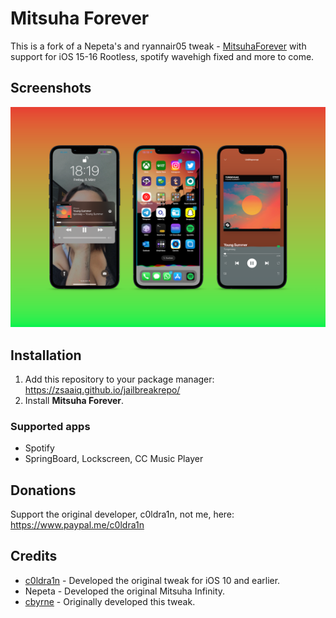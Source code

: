 # Mitsuha Forever

This is a fork of a Nepeta's and ryannair05 tweak - [MitsuhaForever](https://github.com/ryannair05/MitsuhaForever) with support for iOS 15-16 Rootless, spotify wavehigh fixed and more to come.

## Screenshots
<img src="Preview.PNG" alt="Preview" />

## Installation

1. Add this repository to your package manager: https://zsaaiq.github.io/jailbreakrepo/
2. Install **Mitsuha Forever**.

### Supported apps
* Spotify
* SpringBoard, Lockscreen, CC Music Player

## Donations

Support the original developer, c0ldra1n, not me, here: https://www.paypal.me/c0ldra1n

## Credits

* [c0ldra1n](https://github.com/c0ldra1n/) - Developed the original tweak for iOS 10 and earlier.
* Nepeta - Developed the original Mitsuha Infinity.
* [cbyrne](https://github.com/conorthedev) - Originally developed this tweak.
